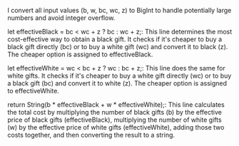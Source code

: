 I convert all input values (b, w, bc, wc, z) to BigInt to handle potentially large numbers and avoid integer overflow.

let effectiveBlack = bc < wc + z ? bc : wc + z;: This line determines the most cost-effective way to obtain a black gift. It checks if it's cheaper to buy a black gift directly (bc) or to buy a white gift (wc) and convert it to black (z). The cheaper option is assigned to effectiveBlack.

let effectiveWhite = wc < bc + z ? wc : bc + z;: This line does the same for white gifts. It checks if it's cheaper to buy a white gift directly (wc) or to buy a black gift (bc) and convert it to white (z). The cheaper option is assigned to effectiveWhite.


return String(b * effectiveBlack + w * effectiveWhite);: This line calculates the total cost by multiplying the number of black gifts (b) by the effective price of black gifts (effectiveBlack), multiplying the number of white gifts (w) by the effective price of white gifts (effectiveWhite), adding those two costs together, and then converting the result to a string.
